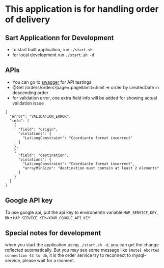 # This application is for handling order of delivery

## Sart Applicationn for Development

* to start built application, run `./start.sh`.
* for local development run `./start.sh -d`

## APIs 

* You can go to [swagger](http://localhost:8080/swagger) for API testings
* @Get /orders/orders?page=:page&limit=:limit => order by createdDate in descending order
* for validation error, one extra field info will be added for showing actual validation issue
```
{
  "error": "VALIDATION_ERROR",
  "info": [
    {
      "field": "origin",
      "violations": {
        "LatLongConstraint": "Coordiante format incorrect"
      }
    },
    {
      "field": "destination",
      "violations": {
        "LatLongConstraint": "Coordiante format incorrect",
        "arrayMinSize": "destination must contain at least 2 elements"
      }
    }
  ]
}
```




## Google API key

To use google api, put the api key to environemtn variable `MAP_SERVICE_KEY`, like
`MAP_SERVICE_KEY=YOUR_GOOGLE_API_KEY`

## Special notes for development

when you start the application using `./start.sh -d`, you can get the change
reflected automatically. But you may see some message like `[Note] Aborted connection 43 to db`,
it is the order service try to reconnect to mysql-service, please wait for a moment.
